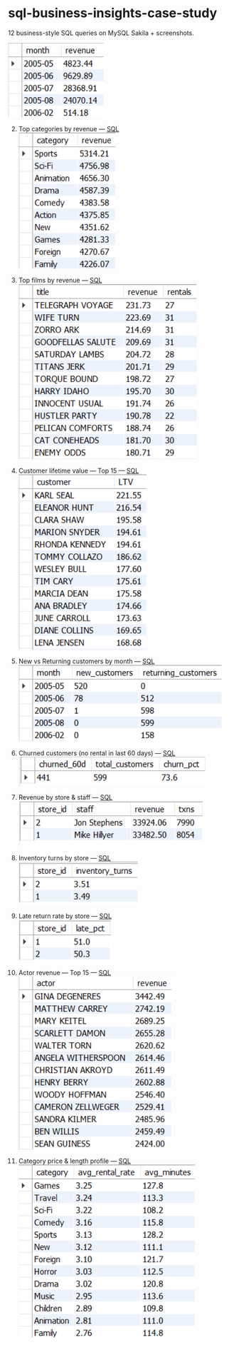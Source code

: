 # sql-business-insights-case-study
12 business-style SQL queries on MySQL Sakila + screenshots.

![q01](./images/01_monthly_revenue.png)

2. Top categories by revenue — [SQL](./sql/02_top_categories_by_revenue.sql)  
   ![q02](./images/02_top_categories.png)

3. Top films by revenue — [SQL](./sql/03_top_films_by_revenue.sql)  
   ![q03](./images/03_top_films.png)

4. Customer lifetime value — Top 15 — [SQL](./sql/04_customer_lifetime_value_top15.sql)  
   ![q04](./images/04_ltv_top15.png)

5. New vs Returning customers by month — [SQL](./sql/05_new_vs_returning_by_month.sql)  
   ![q05](./images/05_new_vs_returning.png)

6. Churned customers (no rental in last 60 days) — [SQL](./sql/06_churned_customers_60d.sql)  
   ![q06](./images/06_churn_60d.png)

7. Revenue by store & staff — [SQL](./sql/07_revenue_by_store_and_staff.sql)  
   ![q07](./images/07_store_staff_revenue.png)

8. Inventory turns by store — [SQL](./sql/08_inventory_turns_by_store.sql)  
   ![q08](./images/08_inventory_turns.png)

9. Late return rate by store — [SQL](./sql/09_late_return_rate_by_store.sql)  
   ![q09](./images/09_late_return_rate.png)

10. Actor revenue — Top 15 — [SQL](./sql/10_actor_revenue.sql)  
    ![q10](./images/10_actor_revenue.png)

11. Category price & length profile — [SQL](./sql/11_category_price_and_length_profile.sql)  
    ![q11](./images/11_category_profile.png)

